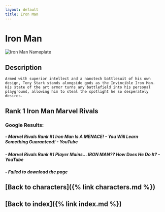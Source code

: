 ```yaml
---
layout: default
title: Iron Man
---
```


# Iron Man

![Iron Man Nameplate](../images/Iron_Man.png)

## Description

    Armed with superior intellect and a nanotech battlesuit of his own design, Tony Stark stands alongside gods as the Invincible Iron Man. His state of the art armor turns any battlefield into his personal playground, allowing him to steal the spotlight he so desperately desires.

## Rank 1 Iron Man Marvel Rivals

### Google Results:

##### - Marvel Rivals Rank #1 Iron Man Is A MENACE! - You Will Learn Something Guaranteed! - YouTube
##### - Marvel Rivals Rank #1 Player Mains... IRON MAN?? How Does He Do It? - YouTube
##### - Failed to download the page

## [Back to characters]({% link characters.md %})

## [Back to index]({% link index.md %})

